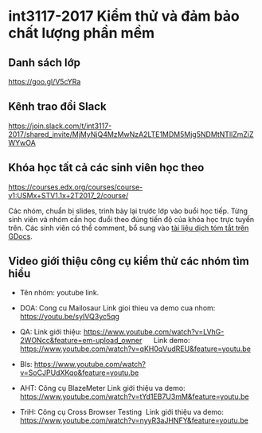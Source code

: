 # int3117-2017 Kiểm thử và đảm bảo chất lượng phần mềm

## Danh sách lớp
https://goo.gl/V5cYRa

## Kênh trao đổi Slack
https://join.slack.com/t/int3117-2017/shared_invite/MjMyNjQ4MzMwNzA2LTE1MDM5Mjg5NDMtNTllZmZiZWYwOA

## Khóa học tất cả các sinh viên học theo
https://courses.edx.org/courses/course-v1:USMx+STV1.1x+2T2017_2/course/

Các nhóm, chuẩn bị slides, trình bày lại trước lớp vào buổi học tiếp. Từng sinh viên và nhóm cần học đuổi theo đúng tiến độ của khóa học trực tuyến trên. Các sinh viên có thể comment, bổ sung vào [tài liệu dịch tóm tắt trên GDocs](https://docs.google.com/document/d/1VmkutHjYjY3sfT-H67NyrE8MzJwQFKhCGqtAOP_hIJc).

## Video giới thiệu công cụ kiểm thử các nhóm tìm hiểu
- Tên nhóm: youtube link.

- DOA: Cong cu Mailosaur
  Link gioi thieu va demo cua nhom: https://youtu.be/syIVQ3yc5qg

- QA: Link giới thiệu: https://www.youtube.com/watch?v=LVhG-2WONcc&feature=em-upload_owner
      Link demo: https://www.youtube.com/watch?v=qKH0qVudREU&feature=youtu.be
- BIs:  https://www.youtube.com/watch?v=SoCJPUdXKqo&feature=youtu.be

- AHT: Công cụ BlazeMeter
  Link giới thiệu va demo: https://www.youtube.com/watch?v=tYd1EB7U3mM&feature=youtu.be

- TriH: Công cụ Cross Browser Testing 
  Link giới thiệu va demo: https://www.youtube.com/watch?v=nyyR3aJHNFY&feature=youtu.be
